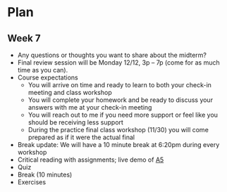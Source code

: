 # Plan
## Week 7

* Any questions or thoughts you want to share about the midterm?
* Final review session will be Monday 12/12, 3p – 7p (come for as much time as you can).
* Course expectations
	* You will arrive on time and ready to learn to both your check-in meeting and class workshop
	* You will complete your homework and be ready to discuss your answers with me at your check-in meeting
	* You will reach out to me if you need more support or feel like you should be receiving less support
	* During the practice final class workshop (11/30) you will come prepared as if it were the actual final
* Break update: We will have a 10 minute break at 6:20pm during every workshop
* Critical reading with assignments; live demo of [A5](https://courses.cs.washington.edu/courses/cse142/16au/handouts/06.html)
* Quiz
* Break (10 minutes)
* Exercises
